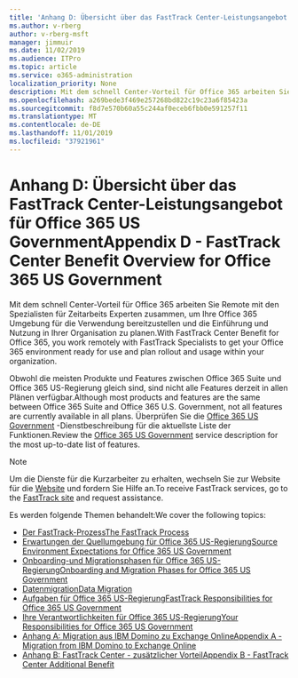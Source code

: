 ```yaml
---
title: 'Anhang D: Übersicht über das FastTrack Center-Leistungsangebot für Office 365 US Government'
ms.author: v-rberg
author: v-rberg-msft
manager: jimmuir
ms.date: 11/02/2019
ms.audience: ITPro
ms.topic: article
ms.service: o365-administration
localization_priority: None
description: Mit dem schnell Center-Vorteil für Office 365 arbeiten Sie Remote mit den Spezialisten für Zeitarbeits Experten zusammen, um Ihre Office 365 Umgebung für die Verwendung bereitzustellen und die Einführung und Nutzung in Ihrer Organisation zu planen.
ms.openlocfilehash: a269bede3f469e257268bd822c19c23a6f85423a
ms.sourcegitcommit: f8d7e570b60a55c244af0eceb6fbb0e591257f11
ms.translationtype: MT
ms.contentlocale: de-DE
ms.lasthandoff: 11/01/2019
ms.locfileid: "37921961"
---
```

# <a name="appendix-d---fasttrack-center-benefit-overview-for-office-365-us-government"></a><span data-ttu-id="57e51-103">Anhang D: Übersicht über das FastTrack Center-Leistungsangebot für Office 365 US Government</span><span class="sxs-lookup"><span data-stu-id="57e51-103">Appendix D - FastTrack Center Benefit Overview for Office 365 US Government</span></span>

<span data-ttu-id="57e51-104">Mit dem schnell Center-Vorteil für Office 365 arbeiten Sie Remote mit den Spezialisten für Zeitarbeits Experten zusammen, um Ihre Office 365 Umgebung für die Verwendung bereitzustellen und die Einführung und Nutzung in Ihrer Organisation zu planen.</span><span class="sxs-lookup"><span data-stu-id="57e51-104">With FastTrack Center Benefit for Office 365, you work remotely with FastTrack Specialists to get your Office 365 environment ready for use and plan rollout and usage within your organization.</span></span> 
  
<span data-ttu-id="57e51-105">Obwohl die meisten Produkte und Features zwischen Office 365 Suite und Office 365 US-Regierung gleich sind, sind nicht alle Features derzeit in allen Plänen verfügbar.</span><span class="sxs-lookup"><span data-stu-id="57e51-105">Although most products and features are the same between Office 365 Suite and Office 365 U.S. Government, not all features are currently available in all plans.</span></span> <span data-ttu-id="57e51-106">Überprüfen Sie die [Office 365 US Government](https://aka.ms/aboutgovcloud) -Dienstbeschreibung für die aktuellste Liste der Funktionen.</span><span class="sxs-lookup"><span data-stu-id="57e51-106">Review the [Office 365 US Government](https://aka.ms/aboutgovcloud) service description for the most up-to-date list of features.</span></span>

> [!NOTE]
> <span data-ttu-id="57e51-107">Um die Dienste für die Kurzarbeiter zu erhalten, wechseln Sie zur Website für die [Website](https://go.microsoft.com/fwlink/?linkid=780698) und fordern Sie Hilfe an.</span><span class="sxs-lookup"><span data-stu-id="57e51-107">To receive FastTrack services, go to the [FastTrack site](https://go.microsoft.com/fwlink/?linkid=780698) and request assistance.</span></span>  

<span data-ttu-id="57e51-108">Es werden folgende Themen behandelt:</span><span class="sxs-lookup"><span data-stu-id="57e51-108">We cover the following topics:</span></span>
- [<span data-ttu-id="57e51-109">Der FastTrack-Prozess</span><span class="sxs-lookup"><span data-stu-id="57e51-109">The FastTrack Process</span></span>](O365-fasttrack-process.md) 
- [<span data-ttu-id="57e51-110">Erwartungen der Quellumgebung für Office 365 US-Regierung</span><span class="sxs-lookup"><span data-stu-id="57e51-110">Source Environment Expectations for Office 365 US Government</span></span>](US-Gov-appendix-source-environment-expectations.md)   
- [<span data-ttu-id="57e51-111">Onboarding-und Migrationsphasen für Office 365 US-Regierung</span><span class="sxs-lookup"><span data-stu-id="57e51-111">Onboarding and Migration Phases for Office 365 US Government</span></span>](US-Gov-appendix-onboarding-and-migration.md)
- [<span data-ttu-id="57e51-112">Datenmigration</span><span class="sxs-lookup"><span data-stu-id="57e51-112">Data Migration</span></span>](O365-data-migration.md)    
- [<span data-ttu-id="57e51-113">Aufgaben für Office 365 US-Regierung</span><span class="sxs-lookup"><span data-stu-id="57e51-113">FastTrack Responsibilities for Office 365 US Government</span></span>](US-Gov-appendix-fasttrack-responsibilities.md)   
- [<span data-ttu-id="57e51-114">Ihre Verantwortlichkeiten für Office 365 US-Regierung</span><span class="sxs-lookup"><span data-stu-id="57e51-114">Your Responsibilities for Office 365 US Government</span></span>](US-Gov-appendix-your-responsibilities.md) 
- [<span data-ttu-id="57e51-115">Anhang A: Migration aus IBM Domino zu Exchange Online</span><span class="sxs-lookup"><span data-stu-id="57e51-115">Appendix A - Migration from IBM Domino to Exchange Online</span></span>](O365-from-ibm-domino-to-exchange-online.md)   
- [<span data-ttu-id="57e51-116">Anhang B: FastTrack Center - zusätzlicher Vorteil</span><span class="sxs-lookup"><span data-stu-id="57e51-116">Appendix B - FastTrack Center Additional Benefit</span></span>](O365-fasttrack-additional-benefits.md)


